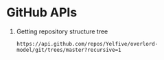 # GitHub APIs

1. Getting repository structure tree

    ```text
    https://api.github.com/repos/Yelfive/overlord-model/git/trees/master?recursive=1
    ```
